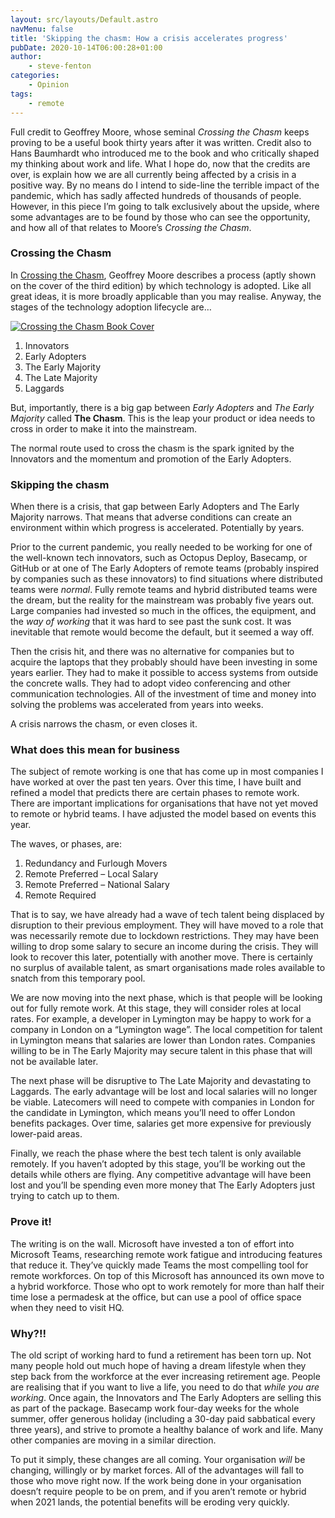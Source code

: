 ```yaml
---
layout: src/layouts/Default.astro
navMenu: false
title: 'Skipping the chasm: How a crisis accelerates progress'
pubDate: 2020-10-14T06:00:28+01:00
author:
    - steve-fenton
categories:
    - Opinion
tags:
    - remote
---
```


Full credit to Geoffrey Moore, whose seminal *Crossing the Chasm* keeps proving to be a useful book thirty years after it was written. Credit also to Hans Baumhardt who introduced me to the book and who critically shaped my thinking about work and life. What I hope do, now that the credits are over, is explain how we are all currently being affected by a crisis in a positive way. By no means do I intend to side-line the terrible impact of the pandemic, which has sadly affected hundreds of thousands of people. However, in this piece I’m going to talk exclusively about the upside, where some advantages are to be found by those who can see the opportunity, and how all of that relates to Moore’s *Crossing the Chasm*.

### Crossing the Chasm

In [Crossing the Chasm](https://wordery.com/crossing-the-chasm-3rd-edition-geoffrey-a-moore-9780062292988), Geoffrey Moore describes a process (aptly shown on the cover of the third edition) by which technology is adopted. Like all great ideas, it is more broadly applicable than you may realise. Anyway, the stages of the technology adoption lifecycle are…

[![Crossing the Chasm Book Cover](https://www.stevefenton.co.uk/wp-content/uploads/2020/10/crossing-the-chasm-1024x1024.jpg)](https://www.stevefenton.co.uk/skipping-the-chasm-how-a-crisis-accelerates-progress__trashed/crossing-the-chasm/)

1. Innovators
2. Early Adopters
3. The Early Majority
4. The Late Majority
5. Laggards

But, importantly, there is a big gap between *Early Adopters* and *The Early Majority* called **The Chasm**. This is the leap your product or idea needs to cross in order to make it into the mainstream.

The normal route used to cross the chasm is the spark ignited by the Innovators and the momentum and promotion of the Early Adopters.

### Skipping the chasm

When there is a crisis, that gap between Early Adopters and The Early Majority narrows. That means that adverse conditions can create an environment within which progress is accelerated. Potentially by years.

Prior to the current pandemic, you really needed to be working for one of the well-known tech innovators, such as Octopus Deploy, Basecamp, or GitHub or at one of The Early Adopters of remote teams (probably inspired by companies such as these innovators) to find situations where distributed teams were *normal*. Fully remote teams and hybrid distributed teams were the dream, but the reality for the mainstream was probably five years out. Large companies had invested so much in the offices, the equipment, and the *way of working* that it was hard to see past the sunk cost. It was inevitable that remote would become the default, but it seemed a way off.

Then the crisis hit, and there was no alternative for companies but to acquire the laptops that they probably should have been investing in some years earlier. They had to make it possible to access systems from outside the concrete walls. They had to adopt video conferencing and other communication technologies. All of the investment of time and money into solving the problems was accelerated from years into weeks.

A crisis narrows the chasm, or even closes it.

### What does this mean for business

The subject of remote working is one that has come up in most companies I have worked at over the past ten years. Over this time, I have built and refined a model that predicts there are certain phases to remote work. There are important implications for organisations that have not yet moved to remote or hybrid teams. I have adjusted the model based on events this year.

The waves, or phases, are:

1. Redundancy and Furlough Movers
2. Remote Preferred – Local Salary
3. Remote Preferred – National Salary
4. Remote Required

That is to say, we have already had a wave of tech talent being displaced by disruption to their previous employment. They will have moved to a role that was necessarily remote due to lockdown restrictions. They may have been willing to drop some salary to secure an income during the crisis. They will look to recover this later, potentially with another move. There is certainly no surplus of available talent, as smart organisations made roles available to snatch from this temporary pool.

We are now moving into the next phase, which is that people will be looking out for fully remote work. At this stage, they will consider roles at local rates. For example, a developer in Lymington may be happy to work for a company in London on a “Lymington wage”. The local competition for talent in Lymington means that salaries are lower than London rates. Companies willing to be in The Early Majority may secure talent in this phase that will not be available later.

The next phase will be disruptive to The Late Majority and devastating to Laggards. The early advantage will be lost and local salaries will no longer be viable. Latecomers will need to compete with companies in London for the candidate in Lymington, which means you’ll need to offer London benefits packages. Over time, salaries get more expensive for previously lower-paid areas.

Finally, we reach the phase where the best tech talent is only available remotely. If you haven’t adopted by this stage, you’ll be working out the details while others are flying. Any competitive advantage will have been lost and you’ll be spending even more money that The Early Adopters just trying to catch up to them.

### Prove it!

The writing is on the wall. Microsoft have invested a ton of effort into Microsoft Teams, researching remote work fatigue and introducing features that reduce it. They’ve quickly made Teams the most compelling tool for remote workforces. On top of this Microsoft has announced its own move to a hybrid workforce. Those who opt to work remotely for more than half their time lose a permadesk at the office, but can use a pool of office space when they need to visit HQ.

### Why?!!

The old script of working hard to fund a retirement has been torn up. Not many people hold out much hope of having a dream lifestyle when they step back from the workforce at the ever increasing retirement age. People are realising that if you want to live a life, you need to do that *while you are working*. Once again, the Innovators and The Early Adopters are selling this as part of the package. Basecamp work four-day weeks for the whole summer, offer generous holiday (including a 30-day paid sabbatical every three years), and strive to promote a healthy balance of work and life. Many other companies are moving in a similar direction.

To put it simply, these changes are all coming. Your organisation *will* be changing, willingly or by market forces. All of the advantages will fall to those who move right now. If the work being done in your organisation doesn’t require people to be on prem, and if you aren’t remote or hybrid when 2021 lands, the potential benefits will be eroding very quickly.